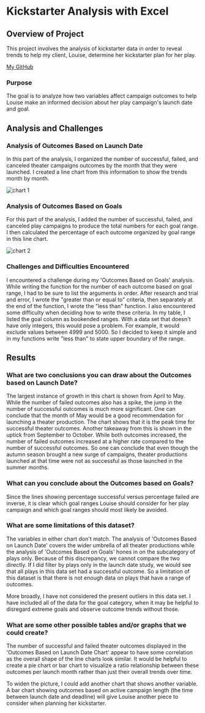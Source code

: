 # Kickstarter Analysis with Excel

## Overview of Project
This project involves the analysis of kickstarter data in order to reveal trends to help my client, Louise, determine her kickstarter plan for her play.

[My GitHub](https://github.com/jazminyuen/kickstarter_analysis_with_excel.git)

### Purpose
The goal is to analyze how two variables affect campaign outcomes to help Louise make an informed decision about her play campaign's launch date and goal. 

## Analysis and Challenges

### Analysis of Outcomes Based on Launch Date

In this part of the analysis, I organized the number of successful, failed, and canceled theater campaigns outcomes by the month that they were launched. I created a line chart from this information to show the trends month by month.

![chart 1](/Users/jaz/Desktop/module_1_kickstarter/resources/Theater_Outcomes_vs_Launch.png)


### Analysis of Outcomes Based on Goals

For this part of the analysis, I added the number of successful, failed, and canceled play campaigns to produce the total numbers for each goal range. I then calculated the percentage of each outcome organized by goal range in this line chart.

![chart 2](/Users/jaz/Desktop/module_1_kickstarter/resources/Outcomes_vs_Goals.png)


### Challenges and Difficulties Encountered

I encountered a challenge during my 'Outcomes Based on Goals' analysis. While writing the function for the number of each outcome based on goal range, I had to be sure to list the arguments in order. After research and trial and error, I wrote the "greater than or equal to" criteria, then separately at the end of the function, I wrote the "less than" function. I also encountered some difficulty when deciding how to write these criteria. In my table, I listed the goal column as bookended ranges. With a data set that doesn't have only integers, this would pose a problem. For example, it would exclude values between 4999 and 5000. So I decided to keep it simple and in my functions write "less than" to state upper boundary of the range.

## Results

###  What are two conclusions you can draw about the Outcomes based on Launch Date?

 The largest instance of growth in this chart is shown from April to May. While the number of failed outcomes also has a spike, the jump in the number of successful outcomes is much more significant. One can conclude that the month of May would be a good recommendation for launching a theater production. The chart shows that it is the peak time for successful theater outcomes. Another takeaway from this is shown in the uptick from September to October. While both outcomes increased, the number of failed outcomes increased at a higher rate compared to the number of successful outcomes. So one can conclude that even though the autumn season brought a new surge of campaigns, theater productions launched at that time were not as successful as those launched in the summer months.

### What can you conclude about the Outcomes based on Goals?

Since the lines showing percentage successful versus percentage failed are inverse, it is clear which goal ranges Louise should consider for her play campaign and which goal ranges should most likely be avoided.

### What are some limitations of this dataset?

The variables in either chart don't match. The analysis of 'Outcomes Based on Launch Date' covers the wider umbrella of all theater productions while the analysis of 'Outcomes Based on Goals' hones in on the subcategory of plays only. Because of this discrepancy, we cannot compare the two directly. If I did filter by plays only in the launch date study, we would see that all plays in this data set had a successful outcome. So a limitation of this dataset is that there is not enough data on plays that have a range of outcomes. 

 More broadly, I have not considered the present outliers in this data set. I have included all of the data for the goal category, when it may be helpful to disregard extreme goals and observe outcome trends without those.

### What are some other possible tables and/or graphs that we could create?

The number of successful and failed theater outcomes displayed in the 'Outcomes Based on Launch Date Chart' appear to have some correlation as the overall shape of the line charts look similar. It would be helpful to create a pie chart or bar chart to visualize a ratio relationship between these outcomes per launch month rather than just their overall trends over time.

To widen the picture, I could add another chart that shows another variable. A bar chart showing outcomes based on active campaign length (the time between launch date and deadline) will give Louise another piece to consider when planning her kickstarter.
